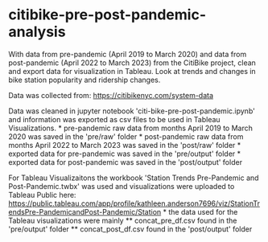 # citibike-pre-post-pandemic-analysis

With data from pre-pandemic (April 2019 to March 2020) and data from post-pandemic (April 2022 to March 2023) from the CitiBike project, clean and export data for visualization in Tableau. Look at trends and changes in bike station popularity and ridership changes.

Data was collected from: https://citibikenyc.com/system-data

Data was cleaned in jupyter notebook 'citi-bike-pre-post-pandemic.ipynb' and information was exported as csv files to be used in Tableau Visualizations.
    * pre-pandemic raw data from months April 2019 to March 2020 was saved in the 'pre/raw' folder
    * post-pandemic raw data from months April 2022 to March 2023 was saved in the 'post/raw' folder
    * exported data for pre-pandemic was saved in the 'pre/output' folder
    * exported data for post-pandemic was saved in the 'post/output' folder

For Tableau Visualizaitons the workbook 'Station Trends Pre-Pandemic and Post-Pandemic.twbx' was used and visualizations were uploaded to Tableau Public here:
    https://public.tableau.com/app/profile/kathleen.anderson7696/viz/StationTrendsPre-PandemicandPost-Pandemic/Station
    * the data used for the Tableau visualizations were mainly
    ** concat_pre_df.csv found in the 'pre/output' folder
    ** concat_post_df.csv found in the 'post/output' folder
